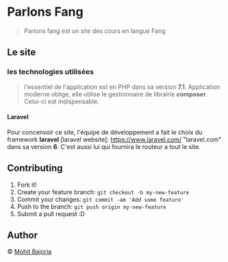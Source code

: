 # Parlons Fang

> Parlons fang est un site des cours en langue Fang

## Le site

### les technologies utilisées

> l'essentiel de l'application est en PHP dans sa version **7.1**. Application moderne oblige, elle utilise le gestionnaire de librairie **composer**. Celui-ci est indispensable.

#### Laravel
Pour concenvoir ce site, l'équipe de développement a fait le choix du framework **laravel** [laravel website]: https://www.laravel.com/ "laravel.com"  dans sa version **6**. C'est aussi lui qui fournira le routeur a tout le site.


## Contributing 

1.  Fork it!
2.  Create your feature branch:  `git checkout -b my-new-feature`
3.  Commit your changes:  `git commit -am 'Add some feature'`
4.  Push to the branch:  `git push origin my-new-feature`
5.  Submit a pull request :D

## [](https://github.com/mbj36/vue-socialmedia-share#author)Author

©  [Mohit Bajoria](https://mbj36.xyz/)


<!--stackedit_data:
eyJoaXN0b3J5IjpbLTQzNzM4NTIyNCw1MTY1OTczNTEsODA3Mz
U5MDk3XX0=
-->